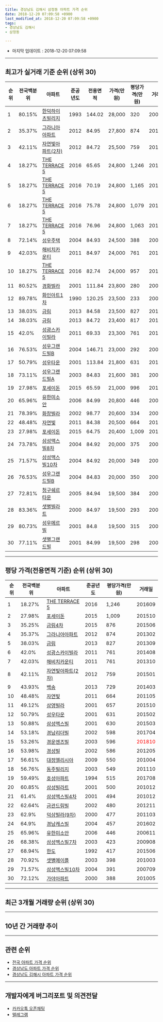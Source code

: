```yaml
---
title: 경상남도 김해시 삼정동 아파트 가격 순위
date: 2018-12-20 07:09:58 +0900
last_modified_at: 2018-12-20 07:09:58 +0900
tags:
- 경상남도 김해시
- 삼정동

---
```


* 마지막 업데이트 : 2018-12-20 07:09:58

---

## 최고가 실거래 기준 순위 (상위 30)


|순위|전국백분위|아파트|준공년도|전용면적|가격(만원)|평당가격(만원)|거래일|
|---|---|---|---|---|---|---|---|
|1|80.15%|[한덕하이츠빌리지](https://search.naver.com/search.naver?query=%EA%B2%BD%EC%83%81%EB%82%A8%EB%8F%84+%EA%B9%80%ED%95%B4%EC%8B%9C+%EC%82%BC%EC%A0%95%EB%8F%99+%ED%95%9C%EB%8D%95%ED%95%98%EC%9D%B4%EC%B8%A0%EB%B9%8C%EB%A6%AC%EC%A7%80)|1993|144.02|28,000|320|200909|
|2|35.37%|[그라니아아파트](https://search.naver.com/search.naver?query=%EA%B2%BD%EC%83%81%EB%82%A8%EB%8F%84+%EA%B9%80%ED%95%B4%EC%8B%9C+%EC%82%BC%EC%A0%95%EB%8F%99+%EA%B7%B8%EB%9D%BC%EB%8B%88%EC%95%84%EC%95%84%ED%8C%8C%ED%8A%B8)|2012|84.95|27,800|874|201302|
|3|42.11%|[자연빛아파트(2차)](https://search.naver.com/search.naver?query=%EA%B2%BD%EC%83%81%EB%82%A8%EB%8F%84+%EA%B9%80%ED%95%B4%EC%8B%9C+%EC%82%BC%EC%A0%95%EB%8F%99+%EC%9E%90%EC%97%B0%EB%B9%9B%EC%95%84%ED%8C%8C%ED%8A%B8%282%EC%B0%A8%29)|2012|84.72|25,500|759|201501|
|4|18.27%|[THE TERRACE 5](https://search.naver.com/search.naver?query=%EA%B2%BD%EC%83%81%EB%82%A8%EB%8F%84+%EA%B9%80%ED%95%B4%EC%8B%9C+%EC%82%BC%EC%A0%95%EB%8F%99+THE+TERRACE+5)|2016|65.65|24,800|1,246|201609|
|5|18.27%|[THE TERRACE 5](https://search.naver.com/search.naver?query=%EA%B2%BD%EC%83%81%EB%82%A8%EB%8F%84+%EA%B9%80%ED%95%B4%EC%8B%9C+%EC%82%BC%EC%A0%95%EB%8F%99+THE+TERRACE+5)|2016|70.19|24,800|1,165|201608|
|6|18.27%|[THE TERRACE 5](https://search.naver.com/search.naver?query=%EA%B2%BD%EC%83%81%EB%82%A8%EB%8F%84+%EA%B9%80%ED%95%B4%EC%8B%9C+%EC%82%BC%EC%A0%95%EB%8F%99+THE+TERRACE+5)|2016|75.78|24,800|1,079|201608|
|7|18.27%|[THE TERRACE 5](https://search.naver.com/search.naver?query=%EA%B2%BD%EC%83%81%EB%82%A8%EB%8F%84+%EA%B9%80%ED%95%B4%EC%8B%9C+%EC%82%BC%EC%A0%95%EB%8F%99+THE+TERRACE+5)|2016|76.96|24,800|1,063|201608|
|8|72.14%|[성우주택](https://search.naver.com/search.naver?query=%EA%B2%BD%EC%83%81%EB%82%A8%EB%8F%84+%EA%B9%80%ED%95%B4%EC%8B%9C+%EC%82%BC%EC%A0%95%EB%8F%99+%EC%84%B1%EC%9A%B0%EC%A3%BC%ED%83%9D)|2004|84.93|24,500|388|200906|
|9|42.03%|[해비치카운티](https://search.naver.com/search.naver?query=%EA%B2%BD%EC%83%81%EB%82%A8%EB%8F%84+%EA%B9%80%ED%95%B4%EC%8B%9C+%EC%82%BC%EC%A0%95%EB%8F%99+%ED%95%B4%EB%B9%84%EC%B9%98%EC%B9%B4%EC%9A%B4%ED%8B%B0)|2011|84.97|24,000|761|201310|
|10|18.27%|[THE TERRACE 5](https://search.naver.com/search.naver?query=%EA%B2%BD%EC%83%81%EB%82%A8%EB%8F%84+%EA%B9%80%ED%95%B4%EC%8B%9C+%EC%82%BC%EC%A0%95%EB%8F%99+THE+TERRACE+5)|2016|82.74|24,000|957|201612|
|11|80.52%|[경화빌라](https://search.naver.com/search.naver?query=%EA%B2%BD%EC%83%81%EB%82%A8%EB%8F%84+%EA%B9%80%ED%95%B4%EC%8B%9C+%EC%82%BC%EC%A0%95%EB%8F%99+%EA%B2%BD%ED%99%94%EB%B9%8C%EB%9D%BC)|2001|111.84|23,800|280|200610|
|12|89.78%|[화인아트1차](https://search.naver.com/search.naver?query=%EA%B2%BD%EC%83%81%EB%82%A8%EB%8F%84+%EA%B9%80%ED%95%B4%EC%8B%9C+%EC%82%BC%EC%A0%95%EB%8F%99+%ED%99%94%EC%9D%B8%EC%95%84%ED%8A%B81%EC%B0%A8)|1990|120.25|23,500|233|200602|
|13|38.03%|[금림](https://search.naver.com/search.naver?query=%EA%B2%BD%EC%83%81%EB%82%A8%EB%8F%84+%EA%B9%80%ED%95%B4%EC%8B%9C+%EC%82%BC%EC%A0%95%EB%8F%99+%EA%B8%88%EB%A6%BC)|2013|84.58|23,500|827|201309|
|14|38.03%|[금림](https://search.naver.com/search.naver?query=%EA%B2%BD%EC%83%81%EB%82%A8%EB%8F%84+%EA%B9%80%ED%95%B4%EC%8B%9C+%EC%82%BC%EC%A0%95%EB%8F%99+%EA%B8%88%EB%A6%BC)|2013|84.72|23,400|817|201311|
|15|42.0%|[성광스카이빌라](https://search.naver.com/search.naver?query=%EA%B2%BD%EC%83%81%EB%82%A8%EB%8F%84+%EA%B9%80%ED%95%B4%EC%8B%9C+%EC%82%BC%EC%A0%95%EB%8F%99+%EC%84%B1%EA%B4%91%EC%8A%A4%EC%B9%B4%EC%9D%B4%EB%B9%8C%EB%9D%BC)|2011|69.33|23,300|761|201408|
|16|76.53%|[성우그랜드빌B](https://search.naver.com/search.naver?query=%EA%B2%BD%EC%83%81%EB%82%A8%EB%8F%84+%EA%B9%80%ED%95%B4%EC%8B%9C+%EC%82%BC%EC%A0%95%EB%8F%99+%EC%84%B1%EC%9A%B0%EA%B7%B8%EB%9E%9C%EB%93%9C%EB%B9%8CB)|2004|146.71|23,000|292|200712|
|17|50.79%|[성우타운](https://search.naver.com/search.naver?query=%EA%B2%BD%EC%83%81%EB%82%A8%EB%8F%84+%EA%B9%80%ED%95%B4%EC%8B%9C+%EC%82%BC%EC%A0%95%EB%8F%99+%EC%84%B1%EC%9A%B0%ED%83%80%EC%9A%B4)|2001|113.84|21,800|631|201502|
|18|73.11%|[성우그랜드빌A](https://search.naver.com/search.naver?query=%EA%B2%BD%EC%83%81%EB%82%A8%EB%8F%84+%EA%B9%80%ED%95%B4%EC%8B%9C+%EC%82%BC%EC%A0%95%EB%8F%99+%EC%84%B1%EC%9A%B0%EA%B7%B8%EB%9E%9C%EB%93%9C%EB%B9%8CA)|2003|84.83|21,600|381|200603|
|19|27.98%|[포세이돈](https://search.naver.com/search.naver?query=%EA%B2%BD%EC%83%81%EB%82%A8%EB%8F%84+%EA%B9%80%ED%95%B4%EC%8B%9C+%EC%82%BC%EC%A0%95%EB%8F%99+%ED%8F%AC%EC%84%B8%EC%9D%B4%EB%8F%88)|2015|65.59|21,000|996|201510|
|20|65.96%|[유한미소안](https://search.naver.com/search.naver?query=%EA%B2%BD%EC%83%81%EB%82%A8%EB%8F%84+%EA%B9%80%ED%95%B4%EC%8B%9C+%EC%82%BC%EC%A0%95%EB%8F%99+%EC%9C%A0%ED%95%9C%EB%AF%B8%EC%86%8C%EC%95%88)|2006|84.99|20,800|446|200611|
|21|78.39%|[화창빌라](https://search.naver.com/search.naver?query=%EA%B2%BD%EC%83%81%EB%82%A8%EB%8F%84+%EA%B9%80%ED%95%B4%EC%8B%9C+%EC%82%BC%EC%A0%95%EB%8F%99+%ED%99%94%EC%B0%BD%EB%B9%8C%EB%9D%BC)|2002|98.77|20,600|334|200605|
|22|48.48%|[자연빛](https://search.naver.com/search.naver?query=%EA%B2%BD%EC%83%81%EB%82%A8%EB%8F%84+%EA%B9%80%ED%95%B4%EC%8B%9C+%EC%82%BC%EC%A0%95%EB%8F%99+%EC%9E%90%EC%97%B0%EB%B9%9B)|2011|84.38|20,500|664|201105|
|23|27.98%|[포세이돈](https://search.naver.com/search.naver?query=%EA%B2%BD%EC%83%81%EB%82%A8%EB%8F%84+%EA%B9%80%ED%95%B4%EC%8B%9C+%EC%82%BC%EC%A0%95%EB%8F%99+%ED%8F%AC%EC%84%B8%EC%9D%B4%EB%8F%88)|2015|64.75|20,400|1,009|201510|
|24|73.78%|[삼성맥스빌8차](https://search.naver.com/search.naver?query=%EA%B2%BD%EC%83%81%EB%82%A8%EB%8F%84+%EA%B9%80%ED%95%B4%EC%8B%9C+%EC%82%BC%EC%A0%95%EB%8F%99+%EC%82%BC%EC%84%B1%EB%A7%A5%EC%8A%A4%EB%B9%8C8%EC%B0%A8)|2004|84.92|20,000|375|200609|
|25|71.57%|[삼성맥스빌10차](https://search.naver.com/search.naver?query=%EA%B2%BD%EC%83%81%EB%82%A8%EB%8F%84+%EA%B9%80%ED%95%B4%EC%8B%9C+%EC%82%BC%EC%A0%95%EB%8F%99+%EC%82%BC%EC%84%B1%EB%A7%A5%EC%8A%A4%EB%B9%8C10%EC%B0%A8)|2004|84.92|20,000|349|200803|
|26|76.53%|[성우그랜드빌B](https://search.naver.com/search.naver?query=%EA%B2%BD%EC%83%81%EB%82%A8%EB%8F%84+%EA%B9%80%ED%95%B4%EC%8B%9C+%EC%82%BC%EC%A0%95%EB%8F%99+%EC%84%B1%EC%9A%B0%EA%B7%B8%EB%9E%9C%EB%93%9C%EB%B9%8CB)|2004|84.83|20,000|350|200903|
|27|72.81%|[청구쉐르타운](https://search.naver.com/search.naver?query=%EA%B2%BD%EC%83%81%EB%82%A8%EB%8F%84+%EA%B9%80%ED%95%B4%EC%8B%9C+%EC%82%BC%EC%A0%95%EB%8F%99+%EC%B2%AD%EA%B5%AC%EC%89%90%EB%A5%B4%ED%83%80%EC%9A%B4)|2005|84.94|19,500|384|200611|
|28|83.36%|[샛별빌라트](https://search.naver.com/search.naver?query=%EA%B2%BD%EC%83%81%EB%82%A8%EB%8F%84+%EA%B9%80%ED%95%B4%EC%8B%9C+%EC%82%BC%EC%A0%95%EB%8F%99+%EC%83%9B%EB%B3%84%EB%B9%8C%EB%9D%BC%ED%8A%B8)|2000|84.97|19,500|293|200802|
|29|80.73%|[성우메르빌](https://search.naver.com/search.naver?query=%EA%B2%BD%EC%83%81%EB%82%A8%EB%8F%84+%EA%B9%80%ED%95%B4%EC%8B%9C+%EC%82%BC%EC%A0%95%EB%8F%99+%EC%84%B1%EC%9A%B0%EB%A9%94%EB%A5%B4%EB%B9%8C)|2001|84.8|19,500|315|200608|
|30|77.11%|[샛별그랜드빌](https://search.naver.com/search.naver?query=%EA%B2%BD%EC%83%81%EB%82%A8%EB%8F%84+%EA%B9%80%ED%95%B4%EC%8B%9C+%EC%82%BC%EC%A0%95%EB%8F%99+%EC%83%9B%EB%B3%84%EA%B7%B8%EB%9E%9C%EB%93%9C%EB%B9%8C)|2001|84.99|19,500|298|200609|


---

## 평당 가격(전용면적 기준) 순위 (상위 30)


|순위|전국백분위|아파트|준공년도|평당가격(만원)|거래일|
|---|---|---|---|---|---|
|1|18.27%|[THE TERRACE 5](https://search.naver.com/search.naver?query=%EA%B2%BD%EC%83%81%EB%82%A8%EB%8F%84+%EA%B9%80%ED%95%B4%EC%8B%9C+%EC%82%BC%EC%A0%95%EB%8F%99+THE+TERRACE+5)|2016|1,246|201609|
|2|27.98%|[포세이돈](https://search.naver.com/search.naver?query=%EA%B2%BD%EC%83%81%EB%82%A8%EB%8F%84+%EA%B9%80%ED%95%B4%EC%8B%9C+%EC%82%BC%EC%A0%95%EB%8F%99+%ED%8F%AC%EC%84%B8%EC%9D%B4%EB%8F%88)|2015|1,009|201510|
|3|35.25%|[금림4차](https://search.naver.com/search.naver?query=%EA%B2%BD%EC%83%81%EB%82%A8%EB%8F%84+%EA%B9%80%ED%95%B4%EC%8B%9C+%EC%82%BC%EC%A0%95%EB%8F%99+%EA%B8%88%EB%A6%BC4%EC%B0%A8)|2015|876|201506|
|4|35.37%|[그라니아아파트](https://search.naver.com/search.naver?query=%EA%B2%BD%EC%83%81%EB%82%A8%EB%8F%84+%EA%B9%80%ED%95%B4%EC%8B%9C+%EC%82%BC%EC%A0%95%EB%8F%99+%EA%B7%B8%EB%9D%BC%EB%8B%88%EC%95%84%EC%95%84%ED%8C%8C%ED%8A%B8)|2012|874|201302|
|5|38.03%|[금림](https://search.naver.com/search.naver?query=%EA%B2%BD%EC%83%81%EB%82%A8%EB%8F%84+%EA%B9%80%ED%95%B4%EC%8B%9C+%EC%82%BC%EC%A0%95%EB%8F%99+%EA%B8%88%EB%A6%BC)|2013|827|201309|
|6|42.0%|[성광스카이빌라](https://search.naver.com/search.naver?query=%EA%B2%BD%EC%83%81%EB%82%A8%EB%8F%84+%EA%B9%80%ED%95%B4%EC%8B%9C+%EC%82%BC%EC%A0%95%EB%8F%99+%EC%84%B1%EA%B4%91%EC%8A%A4%EC%B9%B4%EC%9D%B4%EB%B9%8C%EB%9D%BC)|2011|761|201408|
|7|42.03%|[해비치카운티](https://search.naver.com/search.naver?query=%EA%B2%BD%EC%83%81%EB%82%A8%EB%8F%84+%EA%B9%80%ED%95%B4%EC%8B%9C+%EC%82%BC%EC%A0%95%EB%8F%99+%ED%95%B4%EB%B9%84%EC%B9%98%EC%B9%B4%EC%9A%B4%ED%8B%B0)|2011|761|201310|
|8|42.11%|[자연빛아파트(2차)](https://search.naver.com/search.naver?query=%EA%B2%BD%EC%83%81%EB%82%A8%EB%8F%84+%EA%B9%80%ED%95%B4%EC%8B%9C+%EC%82%BC%EC%A0%95%EB%8F%99+%EC%9E%90%EC%97%B0%EB%B9%9B%EC%95%84%ED%8C%8C%ED%8A%B8%282%EC%B0%A8%29)|2012|759|201501|
|9|43.93%|[백송](https://search.naver.com/search.naver?query=%EA%B2%BD%EC%83%81%EB%82%A8%EB%8F%84+%EA%B9%80%ED%95%B4%EC%8B%9C+%EC%82%BC%EC%A0%95%EB%8F%99+%EB%B0%B1%EC%86%A1)|2013|729|201403|
|10|48.48%|[자연빛](https://search.naver.com/search.naver?query=%EA%B2%BD%EC%83%81%EB%82%A8%EB%8F%84+%EA%B9%80%ED%95%B4%EC%8B%9C+%EC%82%BC%EC%A0%95%EB%8F%99+%EC%9E%90%EC%97%B0%EB%B9%9B)|2011|664|201105|
|11|49.12%|[삼영빌라](https://search.naver.com/search.naver?query=%EA%B2%BD%EC%83%81%EB%82%A8%EB%8F%84+%EA%B9%80%ED%95%B4%EC%8B%9C+%EC%82%BC%EC%A0%95%EB%8F%99+%EC%82%BC%EC%98%81%EB%B9%8C%EB%9D%BC)|2001|657|201510|
|12|50.79%|[성우타운](https://search.naver.com/search.naver?query=%EA%B2%BD%EC%83%81%EB%82%A8%EB%8F%84+%EA%B9%80%ED%95%B4%EC%8B%9C+%EC%82%BC%EC%A0%95%EB%8F%99+%EC%84%B1%EC%9A%B0%ED%83%80%EC%9A%B4)|2001|631|201502|
|13|50.88%|[삼성맥스빌](https://search.naver.com/search.naver?query=%EA%B2%BD%EC%83%81%EB%82%A8%EB%8F%84+%EA%B9%80%ED%95%B4%EC%8B%9C+%EC%82%BC%EC%A0%95%EB%8F%99+%EC%82%BC%EC%84%B1%EB%A7%A5%EC%8A%A4%EB%B9%8C)|2001|630|201503|
|14|53.18%|[경남리더빌](https://search.naver.com/search.naver?query=%EA%B2%BD%EC%83%81%EB%82%A8%EB%8F%84+%EA%B9%80%ED%95%B4%EC%8B%9C+%EC%82%BC%EC%A0%95%EB%8F%99+%EA%B2%BD%EB%82%A8%EB%A6%AC%EB%8D%94%EB%B9%8C)|2002|598|201704|
|15|53.26%|[경운엔즈빌](https://search.naver.com/search.naver?query=%EA%B2%BD%EC%83%81%EB%82%A8%EB%8F%84+%EA%B9%80%ED%95%B4%EC%8B%9C+%EC%82%BC%EC%A0%95%EB%8F%99+%EA%B2%BD%EC%9A%B4%EC%97%94%EC%A6%88%EB%B9%8C)|2003|596|<span style="color:red">201810</span>|
|16|53.98%|[경성빌](https://search.naver.com/search.naver?query=%EA%B2%BD%EC%83%81%EB%82%A8%EB%8F%84+%EA%B9%80%ED%95%B4%EC%8B%9C+%EC%82%BC%EC%A0%95%EB%8F%99+%EA%B2%BD%EC%84%B1%EB%B9%8C)|2002|586|201205|
|17|56.61%|[대정엘리시아](https://search.naver.com/search.naver?query=%EA%B2%BD%EC%83%81%EB%82%A8%EB%8F%84+%EA%B9%80%ED%95%B4%EC%8B%9C+%EC%82%BC%EC%A0%95%EB%8F%99+%EB%8C%80%EC%A0%95%EC%97%98%EB%A6%AC%EC%8B%9C%EC%95%84)|2009|550|201004|
|18|56.76%|[동주빌리지](https://search.naver.com/search.naver?query=%EA%B2%BD%EC%83%81%EB%82%A8%EB%8F%84+%EA%B9%80%ED%95%B4%EC%8B%9C+%EC%82%BC%EC%A0%95%EB%8F%99+%EB%8F%99%EC%A3%BC%EB%B9%8C%EB%A6%AC%EC%A7%80)|2003|549|201110|
|19|59.49%|[호성아파트](https://search.naver.com/search.naver?query=%EA%B2%BD%EC%83%81%EB%82%A8%EB%8F%84+%EA%B9%80%ED%95%B4%EC%8B%9C+%EC%82%BC%EC%A0%95%EB%8F%99+%ED%98%B8%EC%84%B1%EC%95%84%ED%8C%8C%ED%8A%B8)|1994|515|201708|
|20|60.85%|[삼성빌라트](https://search.naver.com/search.naver?query=%EA%B2%BD%EC%83%81%EB%82%A8%EB%8F%84+%EA%B9%80%ED%95%B4%EC%8B%9C+%EC%82%BC%EC%A0%95%EB%8F%99+%EC%82%BC%EC%84%B1%EB%B9%8C%EB%9D%BC%ED%8A%B8)|2001|500|201012|
|21|61.4%|[삼성맥스빌4차](https://search.naver.com/search.naver?query=%EA%B2%BD%EC%83%81%EB%82%A8%EB%8F%84+%EA%B9%80%ED%95%B4%EC%8B%9C+%EC%82%BC%EC%A0%95%EB%8F%99+%EC%82%BC%EC%84%B1%EB%A7%A5%EC%8A%A4%EB%B9%8C4%EC%B0%A8)|2001|494|201012|
|22|62.64%|[금관드림빌](https://search.naver.com/search.naver?query=%EA%B2%BD%EC%83%81%EB%82%A8%EB%8F%84+%EA%B9%80%ED%95%B4%EC%8B%9C+%EC%82%BC%EC%A0%95%EB%8F%99+%EA%B8%88%EA%B4%80%EB%93%9C%EB%A6%BC%EB%B9%8C)|2002|480|201211|
|23|62.9%|[덕삼빌라(9차)](https://search.naver.com/search.naver?query=%EA%B2%BD%EC%83%81%EB%82%A8%EB%8F%84+%EA%B9%80%ED%95%B4%EC%8B%9C+%EC%82%BC%EC%A0%95%EB%8F%99+%EB%8D%95%EC%82%BC%EB%B9%8C%EB%9D%BC%289%EC%B0%A8%29)|2000|477|201103|
|24|64.9%|[경남캐스빌](https://search.naver.com/search.naver?query=%EA%B2%BD%EC%83%81%EB%82%A8%EB%8F%84+%EA%B9%80%ED%95%B4%EC%8B%9C+%EC%82%BC%EC%A0%95%EB%8F%99+%EA%B2%BD%EB%82%A8%EC%BA%90%EC%8A%A4%EB%B9%8C)|2004|457|201602|
|25|65.96%|[유한미소안](https://search.naver.com/search.naver?query=%EA%B2%BD%EC%83%81%EB%82%A8%EB%8F%84+%EA%B9%80%ED%95%B4%EC%8B%9C+%EC%82%BC%EC%A0%95%EB%8F%99+%EC%9C%A0%ED%95%9C%EB%AF%B8%EC%86%8C%EC%95%88)|2006|446|200611|
|26|68.38%|[삼성맥스빌7차](https://search.naver.com/search.naver?query=%EA%B2%BD%EC%83%81%EB%82%A8%EB%8F%84+%EA%B9%80%ED%95%B4%EC%8B%9C+%EC%82%BC%EC%A0%95%EB%8F%99+%EC%82%BC%EC%84%B1%EB%A7%A5%EC%8A%A4%EB%B9%8C7%EC%B0%A8)|2003|423|200908|
|27|68.94%|[한도](https://search.naver.com/search.naver?query=%EA%B2%BD%EC%83%81%EB%82%A8%EB%8F%84+%EA%B9%80%ED%95%B4%EC%8B%9C+%EC%82%BC%EC%A0%95%EB%8F%99+%ED%95%9C%EB%8F%84)|1992|417|201506|
|28|70.92%|[샛별메이플](https://search.naver.com/search.naver?query=%EA%B2%BD%EC%83%81%EB%82%A8%EB%8F%84+%EA%B9%80%ED%95%B4%EC%8B%9C+%EC%82%BC%EC%A0%95%EB%8F%99+%EC%83%9B%EB%B3%84%EB%A9%94%EC%9D%B4%ED%94%8C)|2003|398|201003|
|29|71.57%|[삼성맥스빌10차](https://search.naver.com/search.naver?query=%EA%B2%BD%EC%83%81%EB%82%A8%EB%8F%84+%EA%B9%80%ED%95%B4%EC%8B%9C+%EC%82%BC%EC%A0%95%EB%8F%99+%EC%82%BC%EC%84%B1%EB%A7%A5%EC%8A%A4%EB%B9%8C10%EC%B0%A8)|2004|391|200709|
|30|72.12%|[가야아파트](https://search.naver.com/search.naver?query=%EA%B2%BD%EC%83%81%EB%82%A8%EB%8F%84+%EA%B9%80%ED%95%B4%EC%8B%9C+%EC%82%BC%EC%A0%95%EB%8F%99+%EA%B0%80%EC%95%BC%EC%95%84%ED%8C%8C%ED%8A%B8)|2000|388|201005|


---

## 최근 3개월 거래량 순위 (상위 30)


<div style="width:100%;">
    <canvas id="deal_count_ranking" height="250"></canvas>
</div>


<script>
new Chart(document.getElementById("deal_count_ranking"), {
    type: 'horizontalBar',
    data: {
        labels: ['행운아트빌라', '유한미소안', '청해', '성우그랜드빌A', '신성빌라(9차)', '경운엔즈빌', '가야아파트(3차)', '성우주택', '유신주택', '럭키그린', '삼성맥스빌10차', '성우그랜드빌B'],
        datasets: [{
            label: '실거래 수',
            data: [2, 1, 1, 1, 1, 1, 1, 1, 1, 1, 1, 1],
            borderColor: "rgba(255, 0, 128, 1)",
            backgroundColor: "rgba(255, 0, 128, 0.5)",
            fill: false,
        }]
    },
    options: {
        responsive: true,
        title: {
            display: true,
            text: '최근 3개월 거래량 순위'
        },
        tooltips: {
            mode: 'index',
            intersect: false,
            callbacks: {
                title: function(tooltipItems, data) {
                    return "실거래 수:";
                },
                label: function(tooltipItem, data) {
                    return data.labels[tooltipItem.index] + ": " + tooltipItem.xLabel;
                }
            }
        },
        hover: {
            mode: 'nearest',
            intersect: true
        },
        scales: {
            xAxes: [{
                display: true,
                scaleLabel: {
                    display: true,
                    labelString: '실거래 수'
                },
                ticks: {
                    suggestedMin: 0,
                }
            }],
            yAxes: [{
                display: true,
                ticks: {
                    autoSkip: false,
                    callback: function(value, index, values) {
                        if (value.length > 15)
                            return value.substr(0, 13) + "...";
                        else
                            return value;
                    }
                },
                scaleLabel: {
                    display: false,
                }
            }]
        }
    }
});

</script>


---

## 10년 간 거래량 추이


<div style="width:100%;">
    <canvas id="deal_progress" height="250"></canvas>
</div>

<script>
new Chart(document.getElementById("deal_progress"), {
    type: 'line',
    data: {
        labels: ['200812','200901','200902','200903','200904','200905','200906','200907','200908','200909','200910','200911','200912','201001','201002','201003','201004','201005','201006','201007','201008','201009','201010','201011','201012','201101','201102','201103','201104','201105','201106','201107','201108','201109','201110','201111','201112','201201','201202','201203','201204','201205','201206','201207','201208','201209','201210','201211','201212','201301','201302','201303','201304','201305','201306','201307','201308','201309','201310','201311','201312','201401','201402','201403','201404','201405','201406','201407','201408','201409','201410','201411','201412','201501','201502','201503','201504','201505','201506','201507','201508','201509','201510','201511','201512','201601','201602','201603','201604','201605','201606','201607','201608','201609','201610','201611','201612','201701','201702','201703','201704','201705','201706','201707','201708','201709','201710','201711','201712','201801','201802','201803','201804','201805','201806','201807','201808','201809','201810','201811','201812'],
        datasets: [{
            label: '실거래 수',
            pointRadius: 1,
            data: [5, 10, 15, 15, 11, 17, 20, 16, 9, 19, 17, 13, 12, 15, 10, 25, 19, 24, 22, 18, 20, 17, 22, 23, 16, 14, 12, 12, 8, 9, 11, 9, 7, 11, 12, 10, 9, 11, 13, 15, 8, 9, 11, 8, 10, 6, 17, 16, 9, 5, 17, 20, 13, 13, 13, 8, 6, 15, 24, 14, 13, 10, 12, 22, 24, 13, 7, 9, 9, 13, 22, 11, 13, 15, 11, 16, 23, 8, 15, 10, 15, 13, 36, 13, 11, 8, 13, 17, 16, 15, 12, 5, 19, 8, 15, 14, 8, 8, 9, 15, 15, 8, 7, 8, 2, 11, 6, 4, 0, 3, 3, 5, 5, 8, 7, 4, 3, 2, 8, 5, 0],
            borderColor: "rgba(255, 201, 14, 1)",
            backgroundColor: "rgba(255, 201, 14, 0.5)",
            fill: true,
        }]
    },
    options: {
        responsive: true,
        title: {
            display: true,
            text: '10년간 거래량 추이'
        },
        tooltips: {
            mode: 'index',
            intersect: false,
        },
        hover: {
            mode: 'nearest',
            intersect: true
        },
        scales: {
            xAxes: [{
                display: true,
                scaleLabel: {
                    display: true,
                    labelString: '년/월'
                }
            }],
            yAxes: [{
                display: true,
                ticks: {
                    suggestedMin: 0,
                },
                scaleLabel: {
                    display: true,
                    labelString: '실거래 수'
                }
            }]
        }
    }
});

</script>


---

## 관련 순위

- [전국 아파트 가격 순위](https://inasie.github.io/apt-ranking/전국)
- [경상남도 아파트 가격 순위](https://inasie.github.io/apt-ranking/경상남도)
- [경상남도 김해시 아파트 가격 순위](https://inasie.github.io/apt-ranking/경상남도-김해시)


---

## 개발자에게 버그리포트 및 의견전달

- [카카오톡 오픈채팅](https://open.kakao.com/o/gLJUAP4)
- [텔레그램](https://t.me/inasie)

